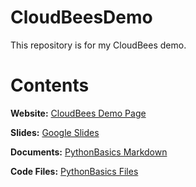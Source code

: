 # CloudBeesDemo
This repository is for my CloudBees demo.

# Contents

**Website:** [CloudBees Demo Page](https://randalroot.github.io/CloudBeesDemo/)

**Slides:** [Google Slides](https://docs.google.com/presentation/d/10KeZQ35RM3d9cDY5KNjvyz2z844UNtCt5Nl7brti-VQ/edit?usp=sharing)

**Documents:** [PythonBasics Markdown](/docs/index.md)

**Code Files:** [PythonBasics Files](/codefiles)
